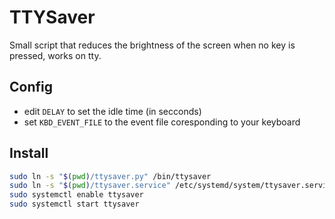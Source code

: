 # TTYSaver

Small script that reduces the brightness of the screen when no key is pressed, works on tty.


## Config
- edit `DELAY` to set the idle time (in secconds)
- set `KBD_EVENT_FILE` to the event file coresponding to your keyboard

## Install
```bash
sudo ln -s "$(pwd)/ttysaver.py" /bin/ttysaver
sudo ln -s "$(pwd)/ttysaver.service" /etc/systemd/system/ttysaver.service
sudo systemctl enable ttysaver
sudo systemctl start ttysaver
```